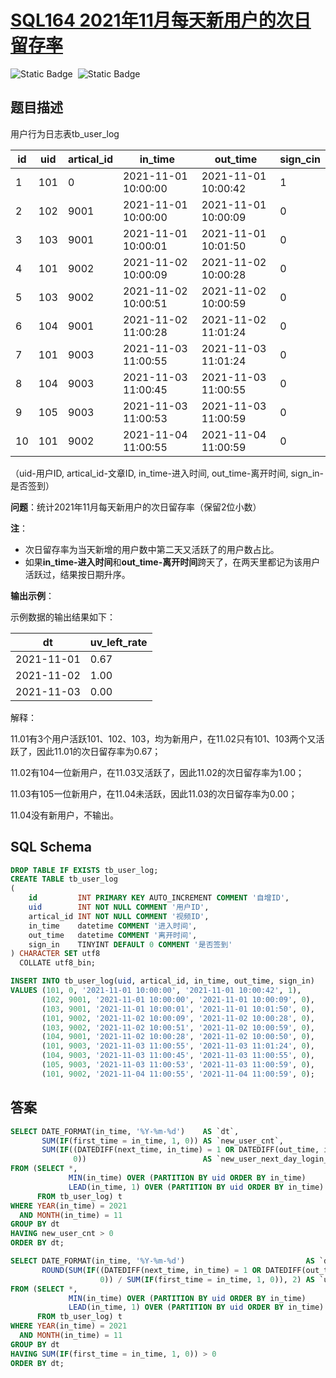 # [SQL164 2021年11月每天新用户的次日留存率](https://www.nowcoder.com/practice/1fc0e75f07434ef5ba4f1fb2aa83a450?tpId=268&tqId=2285344&ru=%2Fpractice%2Ffe24c93008b84e9592b35faa15755e48&qru=%2Fta%2Fsql-factory-interview%2Fquestion-ranking&sourceUrl=%2Fexam%2Foj)

<div style="display:flex;">
  <img style="margin-right: 8px;" alt="Static Badge" src="https://img.shields.io/badge/%E9%9A%BE%E5%BA%A6-%E4%B8%AD%E7%AD%89-%23f5b900?style=flat">
  <img style="margin-right: 8px;" alt="Static Badge" src="https://img.shields.io/badge/%E6%95%B0%E6%8D%AE%E5%BA%93-%23b1b3b8?style=flat">
</div>


## 题目描述

用户行为日志表tb_user_log

| id   | uid  | artical_id | in_time             | out_time            | sign_cin |
| ---- | ---- | ---------- | ------------------- | ------------------- | -------- |
| 1    | 101  | 0          | 2021-11-01 10:00:00 | 2021-11-01 10:00:42 | 1        |
| 2    | 102  | 9001       | 2021-11-01 10:00:00 | 2021-11-01 10:00:09 | 0        |
| 3    | 103  | 9001       | 2021-11-01 10:00:01 | 2021-11-01 10:01:50 | 0        |
| 4    | 101  | 9002       | 2021-11-02 10:00:09 | 2021-11-02 10:00:28 | 0        |
| 5    | 103  | 9002       | 2021-11-02 10:00:51 | 2021-11-02 10:00:59 | 0        |
| 6    | 104  | 9001       | 2021-11-02 11:00:28 | 2021-11-02 11:01:24 | 0        |
| 7    | 101  | 9003       | 2021-11-03 11:00:55 | 2021-11-03 11:01:24 | 0        |
| 8    | 104  | 9003       | 2021-11-03 11:00:45 | 2021-11-03 11:00:55 | 0        |
| 9    | 105  | 9003       | 2021-11-03 11:00:53 | 2021-11-03 11:00:59 | 0        |
| 10   | 101  | 9002       | 2021-11-04 11:00:55 | 2021-11-04 11:00:59 | 0        |

（uid-用户ID, artical_id-文章ID, in_time-进入时间, out_time-离开时间, sign_in-是否签到）

**问题**：统计2021年11月每天新用户的次日留存率（保留2位小数）

**注**：

- 次日留存率为当天新增的用户数中第二天又活跃了的用户数占比。
- 如果**in_time-进入时间**和**out_time-离开时间**跨天了，在两天里都记为该用户活跃过，结果按日期升序。

**输出示例**：

示例数据的输出结果如下：

| dt         | uv_left_rate |
| ---------- | ------------ |
| 2021-11-01 | 0.67         |
| 2021-11-02 | 1.00         |
| 2021-11-03 | 0.00         |

解释：

11.01有3个用户活跃101、102、103，均为新用户，在11.02只有101、103两个又活跃了，因此11.01的次日留存率为0.67；

11.02有104一位新用户，在11.03又活跃了，因此11.02的次日留存率为1.00；

11.03有105一位新用户，在11.04未活跃，因此11.03的次日留存率为0.00；

11.04没有新用户，不输出。

## SQL Schema

```sql
DROP TABLE IF EXISTS tb_user_log;
CREATE TABLE tb_user_log
(
    id         INT PRIMARY KEY AUTO_INCREMENT COMMENT '自增ID',
    uid        INT NOT NULL COMMENT '用户ID',
    artical_id INT NOT NULL COMMENT '视频ID',
    in_time    datetime COMMENT '进入时间',
    out_time   datetime COMMENT '离开时间',
    sign_in    TINYINT DEFAULT 0 COMMENT '是否签到'
) CHARACTER SET utf8
  COLLATE utf8_bin;

INSERT INTO tb_user_log(uid, artical_id, in_time, out_time, sign_in)
VALUES (101, 0, '2021-11-01 10:00:00', '2021-11-01 10:00:42', 1),
       (102, 9001, '2021-11-01 10:00:00', '2021-11-01 10:00:09', 0),
       (103, 9001, '2021-11-01 10:00:01', '2021-11-01 10:01:50', 0),
       (101, 9002, '2021-11-02 10:00:09', '2021-11-02 10:00:28', 0),
       (103, 9002, '2021-11-02 10:00:51', '2021-11-02 10:00:59', 0),
       (104, 9001, '2021-11-02 10:00:28', '2021-11-02 10:00:50', 0),
       (101, 9003, '2021-11-03 11:00:55', '2021-11-03 11:01:24', 0),
       (104, 9003, '2021-11-03 11:00:45', '2021-11-03 11:00:55', 0),
       (105, 9003, '2021-11-03 11:00:53', '2021-11-03 11:00:59', 0),
       (101, 9002, '2021-11-04 11:00:55', '2021-11-04 11:00:59', 0);
```

## 答案

```sql
SELECT DATE_FORMAT(in_time, '%Y-%m-%d')    AS `dt`,
       SUM(IF(first_time = in_time, 1, 0)) AS `new_user_cnt`,
       SUM(IF((DATEDIFF(next_time, in_time) = 1 OR DATEDIFF(out_time, in_time) = 1) AND first_time = in_time, 1,
              0))                          AS `new_user_next_day_login_cnt`
FROM (SELECT *,
             MIN(in_time) OVER (PARTITION BY uid ORDER BY in_time)     AS `first_time`,
             LEAD(in_time, 1) OVER (PARTITION BY uid ORDER BY in_time) AS `next_time`
      FROM tb_user_log) t
WHERE YEAR(in_time) = 2021
  AND MONTH(in_time) = 11
GROUP BY dt
HAVING new_user_cnt > 0
ORDER BY dt;

SELECT DATE_FORMAT(in_time, '%Y-%m-%d')                           AS `dt`,
       ROUND(SUM(IF((DATEDIFF(next_time, in_time) = 1 OR DATEDIFF(out_time, in_time) = 1) AND first_time = in_time, 1,
                    0)) / SUM(IF(first_time = in_time, 1, 0)), 2) AS `uv_left_rate`
FROM (SELECT *,
             MIN(in_time) OVER (PARTITION BY uid ORDER BY in_time)     AS `first_time`,
             LEAD(in_time, 1) OVER (PARTITION BY uid ORDER BY in_time) AS `next_time`
      FROM tb_user_log) t
WHERE YEAR(in_time) = 2021
  AND MONTH(in_time) = 11
GROUP BY dt
HAVING SUM(IF(first_time = in_time, 1, 0)) > 0
ORDER BY dt;
```

